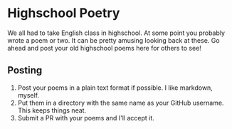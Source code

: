 # Highschool Poetry
We all had to take English class in highschool. At some point you probably
wrote a poem or two. It can be pretty amusing looking back at these. Go ahead
and post your old highschool poems here for others to see!

## Posting
1. Post your poems in a plain text format if possible. I like markdown, myself.
2. Put them in a directory with the same name as your GitHub username. This
   keeps things neat.
3. Submit a PR with your poems and I'll accept it.
